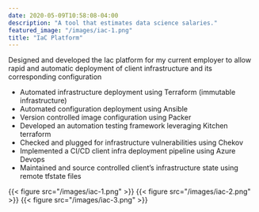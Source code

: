 ```yaml
---
date: 2020-05-09T10:58:08-04:00
description: "A tool that estimates data science salaries."
featured_image: "/images/iac-1.png"
title: "IaC Platform"
---
```


Designed and developed the Iac platform for my current employer to allow rapid and automatic deployment of client infrastructure and its corresponding configuration

* Automated infrastructure deployment using Terraform (immutable infrastructure)
* Automated configuration deployment using Ansible
* Version controlled image configuration using Packer
* Developed an automation testing framework leveraging Kitchen terraform
* Checked and plugged for infrastructure vulnerabilities using Chekov
* Implemented a CI/CD client infra deployment pipeline using Azure Devops
* Maintained and source controlled client’s infrastructure state using remote tfstate files

{{< figure src="/images/iac-1.png" >}}
{{< figure src="/images/iac-2.png" >}}
{{< figure src="/images/iac-3.png" >}}

<!-- [Link to GitHub Repository](https://github.com/PlayingNumbers/ds_salary_proj) -->
